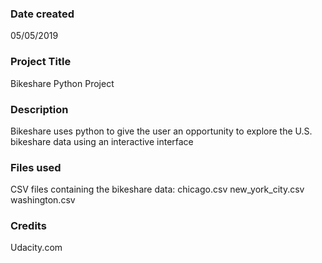 ### Date created
05/05/2019

### Project Title
Bikeshare Python Project

### Description
Bikeshare uses python to give the user an opportunity to explore the U.S. bikeshare data
using an interactive interface

### Files used
CSV files containing the bikeshare data:
chicago.csv
new_york_city.csv
washington.csv

### Credits
Udacity.com
